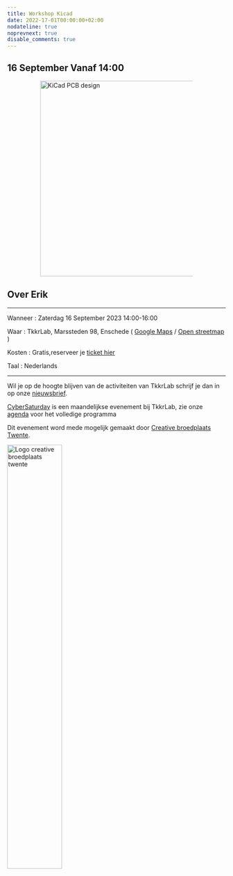 ```yaml
---
title: Workshop Kicad
date: 2022-17-01T00:00:00+02:00
nodateline: true
noprevnext: true
disable_comments: true
---
```


## 16 September Vanaf 14:00 ##

<div style="margin: 0 15% 5%;">
<img src="/images/kicad_pcbnew.png" width="450px"  alt="KiCad PCB design">
</div>

## Over Erik

<hr>

Wanneer : Zaterdag 16 September 2023 14:00-16:00

Waar : TkkrLab, Marssteden 98, Enschede ( [Google Maps](https://www.google.com/maps/place/TkkrLab/@52.2162911,6.8203277,19z/data=!4m8!1m2!3m1!2sTkkrLab!3m4!1s0x47b8146d5a073413:0x19afd02a9c840a4!8m2!3d52.216342!4d6.8205508) / [Open streetmap](https://www.openstreetmap.org/search?query=marssteden%2098%2Censchede#map=19/52.21634/6.82055) )


Kosten : Gratis,reserveer je [ticket hier](https://tickets.tkkrlab.space/TkkrLab/u7ufu/)

Taal : Nederlands

<hr>

Wil je op de hoogte blijven van de activiteiten van TkkrLab schrijf je dan in op onze [nieuwsbrief](http://eepurl.com/gLxrLD).

[CyberSaturday](/cybersaturdays/cybersaturday/) is een maandelijkse evenement bij TkkrLab, zie onze [agenda](/agenda/) voor het volledige programma

Dit evenement word mede mogelijk gemaakt door [Creative broedplaats Twente](http://www.creatievebroedplaatsentwente.nl/).

<img width=50% src="/images/Logo-Creatieve-Broedplaatsen-Twente.jpg"  alt="Logo creative broedplaats twente">
